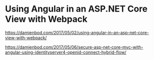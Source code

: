 # Using Angular in an ASP.NET Core View with Webpack

https://damienbod.com/2017/05/02/using-angular-in-an-asp-net-core-view-with-webpack/

https://damienbod.com/2017/05/06/secure-asp-net-core-mvc-with-angular-using-identityserver4-openid-connect-hybrid-flow/

